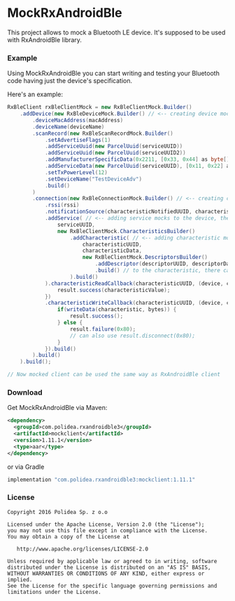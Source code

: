 MockRxAndroidBle
=============

This project allows to mock a Bluetooth LE device. It's supposed to be used with RxAndroidBle library.


### Example

Using MockRxAndroidBle you can start writing and testing your Bluetooth code having just the device's specification.

Here's an example:

```java
RxBleClient rxBleClientMock = new RxBleClientMock.Builder()
    .addDevice(new RxBleDeviceMock.Builder() // <-- creating device mock, there can me multiple of them
        .deviceMacAddress(macAddress)
        .deviceName(deviceName)
        .scanRecord(new RxBleScanRecordMock.Builder()
            .setAdvertiseFlags(1)
            .addServiceUuid(new ParcelUuid(serviceUUID))
            .addServiceUuid(new ParcelUuid(serviceUUID2))
            .addManufacturerSpecificData(0x2211, [0x33, 0x44] as byte[])
            .addServiceData(new ParcelUuid(serviceUUID), [0x11, 0x22] as byte[])
            .setTxPowerLevel(12)
            .setDeviceName("TestDeviceAdv")
            .build()
        )
        .connection(new RxBleConnectionMock.Builder() // <-- creating connection mock
            .rssi(rssi)
            .notificationSource(characteristicNotifiedUUID, characteristicNotificationSubject)
            .addService( // <-- adding service mocks to the device, there can be multiple of them
                serviceUUID,
                new RxBleClientMock.CharacteristicsBuilder()
                    .addCharacteristic( // <-- adding characteristic mocks to the service, there can be multiple of them
                        characteristicUUID,
                        characteristicData,
                        new RxBleClientMock.DescriptorsBuilder()
                            .addDescriptor(descriptorUUID, descriptorData) // <-- adding descriptor mocks
                            .build() // to the characteristic, there can be multiple of them
                    ).build()
            ).characteristicReadCallback(characteristicUUID, (device, characteristic, result) -> {
                result.success(characteristicValue);
            })
            .characteristicWriteCallback(characteristicUUID, (device, characteristic, bytes, result) -> {
                if(writeData(characteristic, bytes)) {
                    result.success();
                } else {
                    result.failure(0x80);
                    // can also use result.disconnect(0x80); 
                }
            }).build()
        ).build()
    ).build();

// Now mocked client can be used the same way as RxAndroidBle client
```

### Download

Get MockRxAndroidBle via Maven:

```xml
<dependency>
  <groupId>com.polidea.rxandroidble3</groupId>
  <artifactId>mockclient</artifactId>
  <version>1.11.1</version>
  <type>aar</type>
</dependency>
```

or via Gradle

```groovy
implementation "com.polidea.rxandroidble3:mockclient:1.11.1"
```

### License

    Copyright 2016 Polidea Sp. z o.o

    Licensed under the Apache License, Version 2.0 (the "License");
    you may not use this file except in compliance with the License.
    You may obtain a copy of the License at

       http://www.apache.org/licenses/LICENSE-2.0

    Unless required by applicable law or agreed to in writing, software
    distributed under the License is distributed on an "AS IS" BASIS,
    WITHOUT WARRANTIES OR CONDITIONS OF ANY KIND, either express or implied.
    See the License for the specific language governing permissions and
    limitations under the License.
